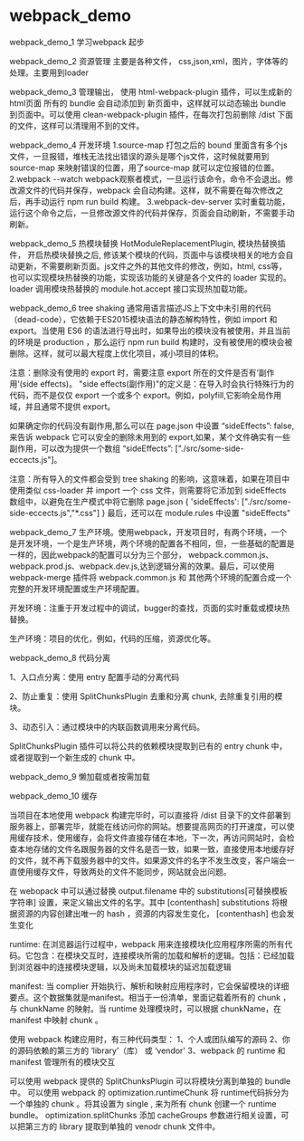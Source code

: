 # webpack_demo

 webpack_demo_1 学习webpack 起步

webpack_demo_2 资源管理 主要是各种文件， css,json,xml，图片，字体等的处理。主要用到loader

webpack_demo_3 管理输出， 使用 html-webpack-plugin 插件，可以生成新的html页面 所有的 bundle 会自动添加到 新页面中，这样就可以动态输出
bundle 到页面中。可以使用 clean-webpack-plugin 插件，在每次打包前删除 /dist 下面的文件，这样可以清理用不到的文件。

webpack_demo_4 开发环境
  1.source-map 打包之后的 bound 里面含有多个js文件，一旦报错，堆栈无法找出错误的源头是哪个js文件，这时候就要用到 source-map 来映射错误的位置，用了source-map 就可以定位报错的位置。
  2.webpack --watch webpack观察者模式，一旦运行该命令，命令不会退出。修改源文件的代码并保存，webpack 会自动构建。这样，就不需要在每次修改之后，再手动运行 npm run build 构建。
  3.webpack-dev-server 实时重载功能，运行这个命令之后，一旦修改源文件的代码并保存，页面会自动刷新，不需要手动刷新。
  
webpack_demo_5 热模块替换  HotModuleReplacementPlugin, 模块热替换插件， 开启热模块替换之后, 修该某个模块的代码，页面中与该模块相关的地方会自动更新，不需要刷新页面。js文件之外的其他文件的修改，例如，html, css等，也可以实现模块热替换的功能，实现该功能的关键是各个文件的 loader 实现的。loader 调用模块热替换的 module.hot.accept 接口实现热加载功能。

webpack_demo_6 tree shaking  通常用语言描述JS上下文中未引用的代码（dead-code），它依赖于ES2015模块语法的静态解构特性，例如 import 和 export。当使用 ES6 的语法进行导出时，如果导出的模块没有被使用，并且当前的环境是 production ，那么运行 npm run build 构建时，没有被使用的模块会被删除。这样，就可以最大程度上优化项目，减小项目的体积。

注意：删除没有使用的 export 时，需要注意 export 所在的文件是否有‘副作用’(side effects)。
"side effects(副作用)"的定义是：在导入时会执行特殊行为的代码，而不是仅仅 export 一个或多个 export。例如，polyfill,它影响全局作用域，并且通常不提供 export。

如果确定你的代码没有副作用,那么可以在 page.json 中设置 “sideEffects”: false, 来告诉 webpack 它可以安全的删除未用到的 export,如果，某个文件确实有一些副作用，可以改为提供一个数组 “sideEffects”: ["./src/some-side-eccects.js"]。

注意：所有导入的文件都会受到 tree shaking 的影响，这意味着，如果在项目中使用类似 css-loader 并 import 一个 css 文件，则需要将它添加到 sideEffects 数组中，以避免在生产模式中将它删除
page.json
{
 'sideEffects': ["./src/some-side-eccects.js","*.css"]
}
最后，还可以在 module.rules 中设置 "sideEffects"


webpack_demo_7  生产环境。使用webpack，开发项目时，有两个环境，一个是开发环境，一个是生产环境，两个环境的配置各不相同，但，一些基础的配置是一样的，因此webpack的配置可以分为三个部分， webpack.common.js、webpack.prod.js、webpack.dev.js,达到逻辑分离的效果。最后，可以使用 webpack-merge 插件将 webpack.common.js 和 其他两个环境的配置合成一个完整的开发环境配置或生产环境配置。

开发环境：注重于开发过程中的调试，bugger的查找，页面的实时重载或模块热替换。

生产环境：项目的优化，例如，代码的压缩，资源优化等。


webpack_demo_8  代码分离  

1、入口点分离：使用 entry 配置手动的分离代码

2、防止重复：使用 SplitChunksPlugin 去重和分离 chunk, 去除重复引用的模块。

3、动态引入：通过模块中的内联函数调用来分离代码。

SplitChunksPlugin 插件可以将公共的依赖模块提取到已有的 entry chunk 中，或者提取到一个新生成的 chunk 中。


webpack_demo_9 懒加载或者按需加载


webpack_demo_10 缓存

当项目在本地使用 webpack 构建完毕时，可以直接将 /dist 目录下的文件部署到服务器上，部署完毕，就能在线访问你的网站。想要提高网页的打开速度，可以使用缓存技术，使用缓存，会将文件直接存储在本地，下一次，再访问网站时，会检查本地存储的文件名跟服务器的文件名是否一致，如果一致，直接使用本地缓存好的文件，就不再下载服务器中的文件。如果源文件的名字不发生改变，客户端会一直使用缓存文件，导致两处的文件不能同步，网站就会出问题。

在 webopack 中可以通过替换 output.filename 中的 substitutions[可替换模板字符串] 设置，来定义输出文件的名字。其中 [contenthash] substitutions 将根据资源的内容创建出唯一的 hash ，资源的内容发生变化， [contenthash] 也会发生变化

runtime: 在浏览器运行过程中，webpack 用来连接模块化应用程序所需的所有代码。它包含：在模块交互时，连接模块所需的加载和解析的逻辑。包括：已经加载到浏览器中的连接模块逻辑，以及尚未加载模块的延迟加载逻辑

manifest: 当 complier 开始执行、解析和映射应用程序时，它会保留模块的详细要点。这个数据集就是manifest。相当于一份清单，里面记载着所有的 chunk ，与 chunkName 的映射。当 runtime 处理模块时，可以根据 chunkName，在 manifest 中映射 chunk 。

使用 webpack 构建应用时，有三种代码类型：
1、个人或团队编写的源码
2、你的源码依赖的第三方的 ‘library’（库） 或 ‘vendor'
3、webpack 的 runtime 和 manifest 管理所有的模块交互

可以使用 webpack 提供的 SplitChunksPlugin 可以将模块分离到单独的 bundle 中。
可以使用 webpack 的 optimization.runtimeChunk 将 runtime代码拆分为一个单独的 chunk 。将其设置为 single , 来为所有 chunk 创建一个 runtime bundle。
optimization.splitChunks 添加 cacheGroups 参数进行相关设置，可以把第三方的 library 提取到单独的 venodr chunk 文件中。
